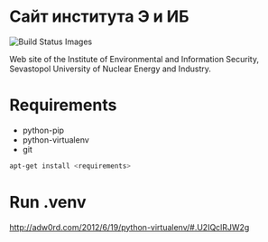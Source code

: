 Сайт института Э и ИБ
====

<img src="https://travis-ci.org/Samael500/ieis.svg" data-bindattr-78="78" title="Build Status Images">

Web site of the Institute of  Environmental and Information Security,<br>
Sevastopol University of Nuclear Energy and Industry.

Requirements
===

* python-pip
* python-virtualenv
* git

```bash
apt-get install <requirements>
```

Run .venv
===
http://adw0rd.com/2012/6/19/python-virtualenv/#.U2IQclRJW2g

